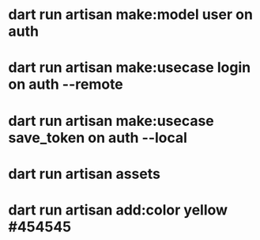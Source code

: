 # dart run artisan make:model user on auth
# dart run artisan make:usecase login on auth --remote
# dart run artisan make:usecase save_token on auth --local
# dart run artisan assets
# dart run artisan add:color yellow #454545